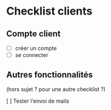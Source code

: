 # Checklist clients

## Compte client

- [ ] créer un compte
- [ ] se connecter

## Autres fonctionnalités 

(hors sujet ? pour une autre checklist ?)

[ ] Tester l'envoi de mails